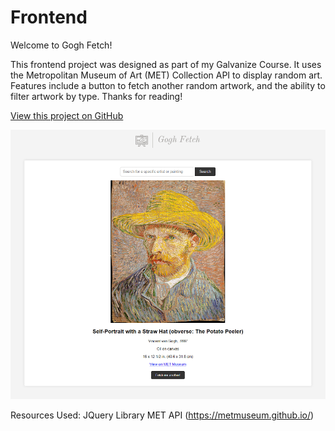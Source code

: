 # Frontend

Welcome to Gogh Fetch!

This frontend project was designed as part of my Galvanize Course. It uses the Metropolitan Museum of Art (MET) Collection API to display random art. Features include a button to fetch another random artwork, and the ability to filter artwork by type. Thanks for reading!

[View this project on GitHub](https://github.com/nateykliu/Frontend)

![image](/images/preview.png)

Resources Used:
JQuery Library
MET API (https://metmuseum.github.io/)

